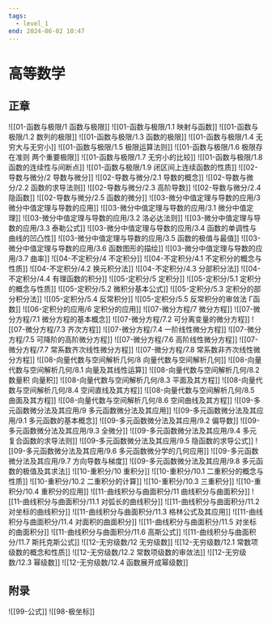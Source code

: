 ```yaml
---
tags:
  - level_1
end: 2024-06-02 10:47
---
```


# 高等数学

## 正章

![[01-函数与极限/1 函数与极限]]
![[01-函数与极限/1.1 映射与函数]]
![[01-函数与极限/1.2 数列的极限]]
![[01-函数与极限/1.3 函数的极限]]
![[01-函数与极限/1.4 无穷大与无穷小]]
![[01-函数与极限/1.5 极限运算法则]]
![[01-函数与极限/1.6 极限存在准则 两个重要极限]]
![[01-函数与极限/1.7 无穷小的比较]]
![[01-函数与极限/1.8 函数的连续性与间断点]]
![[01-函数与极限/1.9 闭区间上连续函数的性质]]
![[02-导数与微分/2 导数与微分]]
![[02-导数与微分/2.1 导数的概念]]
![[02-导数与微分/2.2 函数的求导法则]]
![[02-导数与微分/2.3 高阶导数]]
![[02-导数与微分/2.4 隐函数]]
![[02-导数与微分/2.5 函数的微分]]
![[03-微分中值定理与导数的应用/3 微分中值定理与导数的应用]]
![[03-微分中值定理与导数的应用/3.1 微分中值定理]]
![[03-微分中值定理与导数的应用/3.2 洛必达法则]]
![[03-微分中值定理与导数的应用/3.3 泰勒公式]]
![[03-微分中值定理与导数的应用/3.4 函数的单调性与曲线的凹凸性]]
![[03-微分中值定理与导数的应用/3.5 函数的极值与最值]]
![[03-微分中值定理与导数的应用/3.6 函数图形的描绘]]
![[03-微分中值定理与导数的应用/3.7 曲率]]
![[04-不定积分/4 不定积分]]
![[04-不定积分/4.1 不定积分的概念与性质]]
![[04-不定积分/4.2 换元积分法]]
![[04-不定积分/4.3 分部积分法]]
![[04-不定积分/4.4 有理函数的积分]]
![[05-定积分/5 定积分]]
![[05-定积分/5.1 定积分的概念与性质]]
![[05-定积分/5.2 微积分基本公式]]
![[05-定积分/5.3 定积分的部分积分法]]
![[05-定积分/5.4 反常积分]]
![[05-定积分/5.5 反常积分的审敛法 Γ函数]]
![[06-定积分的应用/6 定积分的应用]]
![[07-微分方程/7 微分方程]]
![[07-微分方程/7.1 微分方程的基本概念]]
![[07-微分方程/7.2 可分离变量的微分方程]]
![[07-微分方程/7.3  齐次方程]]
![[07-微分方程/7.4 一阶线性微分方程]]
![[07-微分方程/7.5 可降阶的高阶微分方程]]
![[07-微分方程/7.6 高阶线性微分方程]]
![[07-微分方程/7.7 常系数齐次线性微分方程]]
![[07-微分方程/7.8 常系数非齐次线性微分方程]]
![[08-向量代数与空间解析几何/8 向量代数与空间解析几何]]
![[08-向量代数与空间解析几何/8.1 向量及其线性运算]]
![[08-向量代数与空间解析几何/8.2 数量积 向量积]]
![[08-向量代数与空间解析几何/8.3 平面及其方程]]
![[08-向量代数与空间解析几何/8.4 空间直线及其方程]]
![[08-向量代数与空间解析几何/8.5 曲面及其方程]]
![[08-向量代数与空间解析几何/8.6 空间曲线及其方程]]
![[09-多元函数微分法及其应用/9 多元函数微分法及其应用]]
![[09-多元函数微分法及其应用/9.1 多元函数的基本概念]]
![[09-多元函数微分法及其应用/9.2 偏导数]]
![[09-多元函数微分法及其应用/9.3 全微分]]
![[09-多元函数微分法及其应用/9.4 多元复合函数的求导法则]]
![[09-多元函数微分法及其应用/9.5 隐函数的求导公式]]
![[09-多元函数微分法及其应用/9.6 多元函数微分学的几何应用]]
![[09-多元函数微分法及其应用/9.7 方向导数与梯度]]
![[09-多元函数微分法及其应用/9.8 多元函数的极值及其求法]]
![[10-重积分/10 重积分]]
![[10-重积分/10.1 二重积分的概念与性质]]
![[10-重积分/10.2 二重积分的计算]]
![[10-重积分/10.3 三重积分]]
![[10-重积分/10.4 重积分的应用]]
![[11-曲线积分与曲面积分/11 曲线积分与曲面积分]]
![[11-曲线积分与曲面积分/11.1 对弧长的曲线积分]]
![[11-曲线积分与曲面积分/11.2 对坐标的曲线积分]]
![[11-曲线积分与曲面积分/11.3 格林公式及其应用]]
![[11-曲线积分与曲面积分/11.4 对面积的曲面积分]]
![[11-曲线积分与曲面积分/11.5 对坐标的曲面积分]]
![[11-曲线积分与曲面积分/11.6 高斯公式]]
![[11-曲线积分与曲面积分/11.7 斯托克斯公式]]
![[12-无穷级数/12 无穷级数]]
![[12-无穷级数/12.1 常数项级数的概念和性质]]
![[12-无穷级数/12.2 常数项级数的审敛法]]
![[12-无穷级数/12.3 幂级数]]
![[12-无穷级数/12.4 函数展开成幂级数]]

## 附录

![[99-公式]]
![[98-极坐标]]